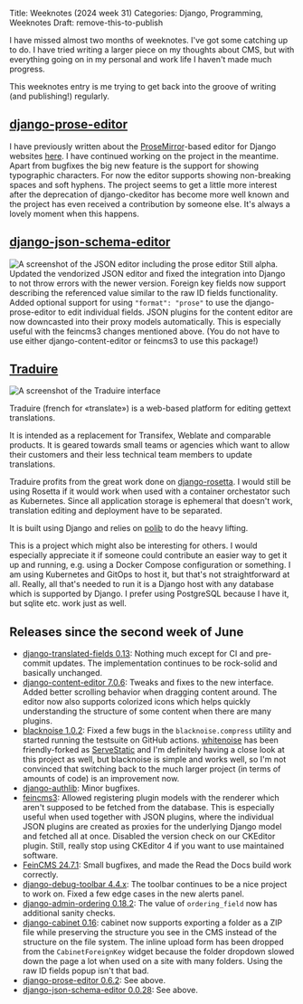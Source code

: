 Title: Weeknotes (2024 week 31)
Categories: Django, Programming, Weeknotes
Draft: remove-this-to-publish

I have missed almost two months of weeknotes. I've got some catching up to do.
I have tried writing a larger piece on my thoughts about CMS, but with
everything going on in my personal and work life I haven't made much progress.

This weeknotes entry is me trying to get back into the groove of writing (and
publishing!) regularly.


## [django-prose-editor](https://github.com/matthiask/django-prose-editor/)

I have previously written about the
[ProseMirror](https://prosemirror.net/)-based editor for Django websites
[here](https://406.ch/writing/django-prose-editor-prose-editing-component-for-the-django-admin/).
I have continued working on the project in the meantime. Apart from bugfixes
the big new feature is the support for showing typographic characters. For now
the editor supports showing non-breaking spaces and soft hyphens. The project
seems to get a little more interest after the deprecation of django-ckeditor
has become more well known and the project has even received a contribution by
someone else. It's always a lovely moment when this happens.


## [django-json-schema-editor](https://github.com/matthiask/django-json-schema-editor)

![A screenshot of the JSON editor including the prose editor](https://406.ch/assets/20240731-json-editor.png)
Still alpha. Updated the vendorized JSON editor and fixed the integration into
Django to not throw errors with the newer version. Foreign key fields now
support describing the referenced value similar to the raw ID fields
functionality. Added optional support for using ``"format": "prose"`` to use
the django-prose-editor to edit individual fields. JSON plugins for the content
editor are now downcasted into their proxy models automatically. This is
especially useful with the feincms3 changes mentioned above. (You do not have
to use either django-content-editor or feincms3 to use this package!)


## [Traduire](https://github.com/matthiask/traduire)

![A screenshot of the Traduire interface](https://406.ch/assets/20240731-traduire.png)

Traduire (french for «translate») is a web-based platform for editing gettext
translations.

It is intended as a replacement for Transifex, Weblate and comparable products.
It is geared towards small teams or agencies which want to allow their
customers and their less technical team members to update translations.

Traduire profits from the great work done on
[django-rosetta](https://github.com/mbi/django-rosetta/). I would still be
using Rosetta if it would work when used with a container orchestator such as
Kubernetes. Since all application storage is ephemeral that doesn't work,
translation editing and deployment have to be separated.

It is built using Django and relies on [polib](https://pypi.org/project/polib/)
to do the heavy lifting.

This is a project which might also be interesting for others. I would
especially appreciate it if someone could contribute an easier way to get it up
and running, e.g. using a Docker Compose configuration or something. I am using
Kubernetes and GitOps to host it, but that's not straightforward at all.
Really, all that's needed to run it is a Django host with any database which is
supported by Django. I prefer using PostgreSQL because I have it, but sqlite
etc. work just as well.


## Releases since the second week of June

- [django-translated-fields 0.13](https://pypi.org/project/django-translated-fields/):
  Nothing much except for CI and pre-commit updates. The implementation
  continues to be rock-solid and basically unchanged.
- [django-content-editor 7.0.6](https://pypi.org/project/django-content-editor/):
  Tweaks and fixes to the new interface. Added better scrolling behavior when
  dragging content around. The editor now also supports colorized icons which
  helps quickly understanding the structure of some content when there are many
  plugins.
- [blacknoise 1.0.2](https://pypi.org/project/blacknoise/):
  Fixed a few bugs in the ``blacknoise.compress`` utility and started running
  the testsuite on GitHub actions.
  [whitenoise](https://github.com/evansd/whitenoise/) has been friendly-forked
  as [ServeStatic](https://github.com/Archmonger/ServeStatic) and I'm
  definitely having a close look at this project as well, but blacknoise is
  simple and works well, so I'm not convinced that switching back to the much
  larger project (in terms of amounts of code) is an improvement now.
- [django-authlib](https://pypi.org/project/django-authlib/):
  Minor bugfixes.
- [feincms3](https://pypi.org/project/feincms3/):
  Allowed registering plugin models with the renderer which aren't supposed to
  be fetched from the database. This is especially useful when used together
  with JSON plugins, where the individual JSON plugins are created as proxies
  for the underlying Django model and fetched all at once. Disabled the version
  check on our CKEditor plugin. Still, really stop using CKEditor 4 if you want
  to use maintained software.
- [FeinCMS 24.7.1](https://pypi.org/project/FeinCMS/):
  Small bugfixes, and made the Read the Docs build work correctly.
- [django-debug-toolbar 4.4.x](https://pypi.org/project/django-debug-toolbar/):
  The toolbar continues to be a nice project to work on. Fixed a few edge cases
  in the new alerts panel.
- [django-admin-ordering 0.18.2](https://pypi.org/project/django-admin-ordering/):
  The value of ``ordering_field`` now has additional sanity checks.
- [django-cabinet 0.16](https://pypi.org/project/django-cabinet/):
  cabinet now supports exporting a folder as a ZIP file while preserving the
  structure you see in the CMS instead of the structure on the file system. The
  inline upload form has been dropped from the ``CabinetForeignKey`` widget
  because the folder dropdown slowed down the page a lot when used on a site
  with many folders. Using the raw ID fields popup isn't that bad.
- [django-prose-editor 0.6.2](https://pypi.org/project/django-prose-editor/):
  See above.
- [django-json-schema-editor 0.0.28](https://pypi.org/project/django-json-schema-editor/):
  See above.
